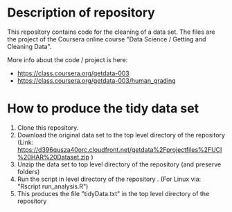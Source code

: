 Description of repository
================
This repository contains code for the cleaning of a data set.
The files are the project of the Coursera online course "Data Science / Getting and Cleaning Data".

More info about the code / project is here:

* https://class.coursera.org/getdata-003
* https://class.coursera.org/getdata-003/human_grading

How to produce the tidy data set
===================

1. Clone this repository.
2. Download the original data set to the top level directory of the repository (Link: https://d396qusza40orc.cloudfront.net/getdata%2Fprojectfiles%2FUCI%20HAR%20Dataset.zip )
3. Unzip the data set to top level directory of the repository (and preserve folders)
4. Run the script in level directory of the repository . (For Linux via: "Rscript run_analysis.R")
5. This produces the file "tidyData.txt" in the top level directory of the repository 
